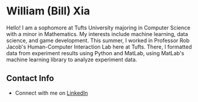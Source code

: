 # William (Bill) Xia
Hello! I am a sophomore at Tufts University majoring in Computer Science with a minor in Mathematics. My interests include machine learning, data science, and game development. This summer, I worked in Professor Rob Jacob's Human-Computer Interaction Lab here at Tufts. There, I formatted data from experiment results using Python and MatLab, using MatLab's machine learning library to analyze experiment data.

## Contact Info
- Connect with me on <a href="https://www.linkedin.com/in/william-xia-ab40b2218/">LinkedIn</a>
